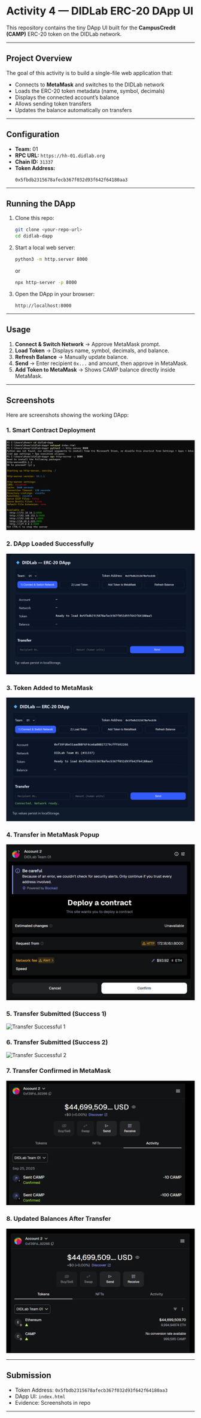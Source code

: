 # Activity 4 — DIDLab ERC-20 DApp UI

This repository contains the tiny DApp UI built for the **CampusCredit (CAMP)** ERC-20 token on the DIDLab network.

---

## Project Overview
The goal of this activity is to build a single-file web application that:
- Connects to **MetaMask** and switches to the DIDLab network
- Loads the ERC-20 token metadata (name, symbol, decimals)
- Displays the connected account’s balance
- Allows sending token transfers
- Updates the balance automatically on transfers

---

## Configuration
- **Team:** 01  
- **RPC URL:** `https://hh-01.didlab.org`  
- **Chain ID:** `31337`  
- **Token Address:**  
  ```
  0x5fbdb2315678afecb367f032d93f642f64180aa3
  ```

---

## Running the DApp
1. Clone this repo:
   ```bash
   git clone <your-repo-url>
   cd didlab-dapp
   ```
2. Start a local web server:
   ```bash
   python3 -m http.server 8000
   ```
   or
   ```bash
   npx http-server -p 8000
   ```
3. Open the DApp in your browser:
   ```
   http://localhost:8000
   ```

---

## Usage
1. **Connect & Switch Network** → Approve MetaMask prompt.  
2. **Load Token** → Displays name, symbol, decimals, and balance.  
3. **Refresh Balance** → Manually update balance.  
4. **Send** → Enter recipient `0x...` and amount, then approve in MetaMask.  
5. **Add Token to MetaMask** → Shows CAMP balance directly inside MetaMask.

---

## Screenshots
Here are screenshots showing the working DApp:

### 1. Smart Contract Deployment
![Deploy App](screenshots/deploy_app.png)

### 2. DApp Loaded Successfully
![DApp Loaded](screenshots/dapp_loaded.png)

### 3. Token Added to MetaMask
![ERC Token Added](screenshots/ERCtoken_added.png)

### 4. Transfer in MetaMask Popup
![Transfer MetaMask](screenshots/Transfer_meta.png)

### 5. Transfer Submitted (Success 1)
![Transfer Successful 1](screenshots/transfer_successful1.png)

### 6. Transfer Submitted (Success 2)
![Transfer Successful 2](screenshots/transfer_successful2.png)

### 7. Transfer Confirmed in MetaMask
![Transfer MetaMask](screenshots/transfer_metamask.png)

### 8. Updated Balances After Transfer
![Updated Balances](screenshots/updated_balances.png)


---

## Submission
- Token Address: `0x5fbdb2315678afecb367f032d93f642f64180aa3`  
- DApp UI: `index.html`  
- Evidence: Screenshots in repo  

---
